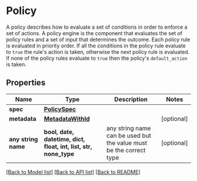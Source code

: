 # Policy

A policy describes how to evaluate a set of conditions in order to enforce a set of actions. A policy engine is the component that evaluates the set of policy rules and a set of input that determines the outcome. Each policy rule is evaluated in priority order. If all the conditions in the policy rule evaluate to `true` the rule's action is taken, otherwise the next policy rule is evaluated. If none of the policy rules evaluate to `true` then the policy's `default_action` is taken. 

## Properties
Name | Type | Description | Notes
------------ | ------------- | ------------- | -------------
**spec** | [**PolicySpec**](PolicySpec.md) |  | 
**metadata** | [**MetadataWithId**](MetadataWithId.md) |  | [optional] 
**any string name** | **bool, date, datetime, dict, float, int, list, str, none_type** | any string name can be used but the value must be the correct type | [optional]

[[Back to Model list]](../README.md#documentation-for-models) [[Back to API list]](../README.md#documentation-for-api-endpoints) [[Back to README]](../README.md)


